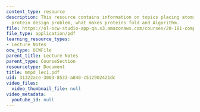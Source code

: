 ```yaml
---
content_type: resource
description: This resource contains information on topics placing atoms a la HW6,
  protein design problem, what makes proteins fold and Algorithm.
file: https://ol-ocw-studio-app-qa.s3.amazonaws.com/courses/20-181-computation-for-biological-engineers-fall-2006/31322ace30038533a840c512902421dc_mmpd_lec1.pdf
file_type: application/pdf
learning_resource_types:
- Lecture Notes
ocw_type: OCWFile
parent_title: Lecture Notes
parent_type: CourseSection
resourcetype: Document
title: mmpd_lec1.pdf
uid: 31322ace-3003-8533-a840-c512902421dc
video_files:
  video_thumbnail_file: null
video_metadata:
  youtube_id: null
---
```


